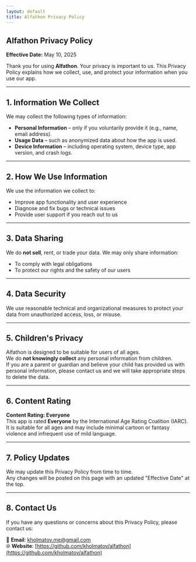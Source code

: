 ```yaml
---
layout: default
title: Alfathon Privacy Policy
---
```


## Alfathon Privacy Policy

**Effective Date:** May 10, 2025

Thank you for using **Alfathon**. Your privacy is important to us. This Privacy Policy explains how we collect, use, and protect your information when you use our app.

---

## 1. Information We Collect

We may collect the following types of information:

- **Personal Information** – only if you voluntarily provide it (e.g., name, email address).
- **Usage Data** – such as anonymized data about how the app is used.
- **Device Information** – including operating system, device type, app version, and crash logs.

---

## 2. How We Use Information

We use the information we collect to:

- Improve app functionality and user experience
- Diagnose and fix bugs or technical issues
- Provide user support if you reach out to us

---

## 3. Data Sharing

We do **not sell**, rent, or trade your data. We may only share information:

- To comply with legal obligations
- To protect our rights and the safety of our users

---

## 4. Data Security

We use reasonable technical and organizational measures to protect your data from unauthorized access, loss, or misuse.

---

## 5. Children's Privacy

Alfathon is designed to be suitable for users of all ages.  
We do **not knowingly collect** any personal information from children.  
If you are a parent or guardian and believe your child has provided us with personal information, please contact us and we will take appropriate steps to delete the data.

---

## 6. Content Rating

**Content Rating: Everyone**  
This app is rated **Everyone** by the International Age Rating Coalition (IARC).  
It is suitable for all ages and may include minimal cartoon or fantasy violence and infrequent use of mild language.

---

## 7. Policy Updates

We may update this Privacy Policy from time to time.  
Any changes will be posted on this page with an updated "Effective Date" at the top.

---

## 8. Contact Us

If you have any questions or concerns about this Privacy Policy, please contact us:

📧 **Email**: [kholmatov.me@gmail.com](mailto:kholmatov.me@gmail.com)  
🌐 **Website**: [https://github.com/kholmatov/alfathon](https://github.com/kholmatov/alfathon)
